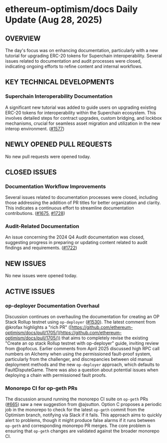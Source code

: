 # ethereum-optimism/docs Daily Update (Aug 28, 2025)

## OVERVIEW 
The day's focus was on enhancing documentation, particularly with a new tutorial for upgrading ERC-20 tokens for Superchain interoperability. Several issues related to documentation and audit processes were closed, indicating ongoing efforts to refine content and internal workflows.

## KEY TECHNICAL DEVELOPMENTS

### Superchain Interoperability Documentation
A significant new tutorial was added to guide users on upgrading existing ERC-20 tokens for interoperability within the Superchain ecosystem. This involves detailed steps for contract upgrades, custom bridging, and lockbox mechanisms, crucial for seamless asset migration and utilization in the new interop environment. ([#1577](https://github.com/ethereum-optimism/docs/pull/1577))

## NEWLY OPENED PULL REQUESTS
No new pull requests were opened today.

## CLOSED ISSUES

### Documentation Workflow Improvements
Several issues related to documentation processes were closed, including those addressing the addition of PR titles for better organization and clarity. This indicates a continuous effort to streamline documentation contributions. ([#1675](https://github.com/ethereum-optimism/docs/issues/1675), [#1728](https://github.com/ethereum-optimism/docs/issues/1728))

### Audit-Related Documentation
An issue concerning the 2024 Q4 Audit documentation was closed, suggesting progress in preparing or updating content related to audit findings and requirements. ([#1722](https://github.com/ethereum-optimism/docs/issues/1722))

## NEW ISSUES
No new issues were opened today.

## ACTIVE ISSUES

### op-deployer Documentation Overhaul
Discussion continues on overhauling the documentation for creating an OP Stack Rollup testnet using `op-deployer` ([#1530](https://github.com/ethereum-optimism/docs/issues/1530)). The latest comment from @krofax highlights a "rich PR" ([https://github.com/ethereum-optimism/docs/pull/1705/](https://github.com/ethereum-optimism/docs/pull/1705/)) that aims to completely revise the existing "Create an op stack Rollup testnet with op-deployer" guide, inviting review from @opfocus. Earlier comments from April 2025 discussed high RPC call numbers on Alchemy when using the permissioned fault-proof system, particularly from the challenger, and discrepancies between old manual deployment methods and the new `op-deployer` approach, which defaults to FaultDisputeGame. There was also a question about potential issues when deploying a chain with permissioned fault proofs.

### Monorepo CI for op-geth PRs
The discussion around running the monorepo CI suite on `op-geth` PRs ([#665](https://github.com/ethereum-optimism/docs/issues/665)) saw a new suggestion from @ajsutton. Option C proposes a periodic job in the monorepo to check for the latest `op-geth` commit from the Optimism branch, notifying via Slack if it fails. This approach aims to quickly alert to problems, though it might produce false alarms if it runs between `op-geth` and corresponding monorepo PR merges. The core problem is ensuring that `op-geth` changes are validated against the broader monorepo CI.